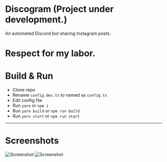 # Discogram (Project under development.)
An automated Discord bot sharing Instagram posts.

# Respect for my labor.

# Build & Run

-   Clone repo
-   Rename `config.dev.ts` to named as `config.ts`
-   Edit config file
-   Run `yarn` or `npm i`
-   Run `yarn build` or `npm run build`
-   Run `yarn start` or `npm run start`
****

# Screenshots

![Screenshot](https://image.prntscr.com/image/-JGy9W-ZQ6qui5ykrdwrLA.png)
![Screenshot](https://image.prntscr.com/image/9iFIisWoRT6y81TvINlVSA.png)
